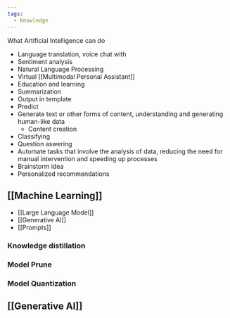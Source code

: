```yaml
---
tags:
  - Knowledge
---
```

What Artificial Intelligence can do

- Language translation, voice chat with 
- Sentiment analysis
- Natural Language Processing
- Virtual [[Multimodal Personal Assistant]]
- Education and learning
- Summarization
- Output in template
- Predict
- Generate text or other forms of content, understanding and generating human-like data 
	- Content creation
- Classifying
- Question aswering
- Automate tasks that involve the analysis of data, reducing the need for manual intervention and speeding up processes
- Brainstorm idea
- Personalized recommendations

## [[Machine Learning]]

- [[Large Language Model]]
- [[Generative AI]]
- [[Prompts]]

### Knowledge distillation
### Model Prune
### Model Quantization

## [[Generative AI]]